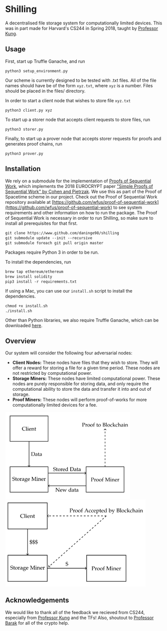 # Shilling

A decentralised file storage system for computationally limited devices. This was in part made for Harvard's CS244 in Spring 2018, taught by [Professor Kung](https://en.wikipedia.org/wiki/H._T._Kung). 

## Usage

First, start up Truffle Ganache, and run
```
python3 setup_environment.py
```
Our scheme is currently designed to be tested with .txt files. All of the file names should have be of the form ```xyz.txt```, where ```xyz``` is a number. Files should be placed in the files/ directory.

In order to start a client node that wishes to store file ```xyz.txt``` 
```
python3 client.py xyz
```
To start up a storer node that accepts client requests to store files, run
```
python3 storer.py
```
Finally, to start up a prover node that accepts storer requests for proofs and generates proof chains, run
```
python3 prover.py
```

## Installation
We rely on a submodule for the implementation of 
[Proofs of Sequential Work](https://github.com/wfus/proof-of-sequential-work), 
which implements the 2018 EUROCRYPT paper 
["Simple Proofs of Sequential Work" by Cohen and Pietrzak](https://eprint.iacr.org/2018/183.pdf). 
We use this as part of the Proof of Spacetime scheme in our project. Check out the Proof of Sequential 
Work repository available at [https://github.com/wfus/proof-of-sequential-work](https://github.com/wfus/proof-of-sequential-work) 
to see system requirements and other information on how to run the package. The Proof of Sequential 
Work is necessary in order to run Shilling, so make sure to install all 
prerequisites for that first. 
```
git clone https://www.github.com/daninge98/shilling
git submodule update --init --recursive
git submodule foreach git pull origin master
```
 
Packages require Python 3 in order to be run. 

To install the dependencies, run
```
brew tap ethereum/ethereum
brew install solidity
pip3 install -r requirements.txt
```

If using a Mac, you can use our ```install.sh``` script to install the dependencies.
```
chmod +x install.sh
./install.sh
```

Other than Python libraries, we also require Truffle Ganache, which can be downloaded [here](http://truffleframework.com/ganache/).

## Overview

Our system will consider the following four adversarial nodes:

* __Client Nodes:__ These nodes have files that they wish to store. They will offer a reward for storing a file for a given time period. These nodes are not restricted by computational power.
* __Storage Miners:__ These nodes have limited computational power. These nodes are purely responsible for storing data, and only require the computational ability to store the data and transfer it into and out of storage.
* __Proof Miners:__ These nodes will perform proof-of-works for more computationally limited devices for a fee.

<img src="docs/diagram1.png" width="400"> <img src="docs/diagram2.png" width="450">


## Acknowledgements
We would like to thank all of the feedback we recieved from CS244, especially from [Professor Kung](https://en.wikipedia.org/wiki/H._T._Kung) and the TFs! Also, shoutout to [Professor Barak](http://www.boazbarak.org/) for all of the crypto help. 
